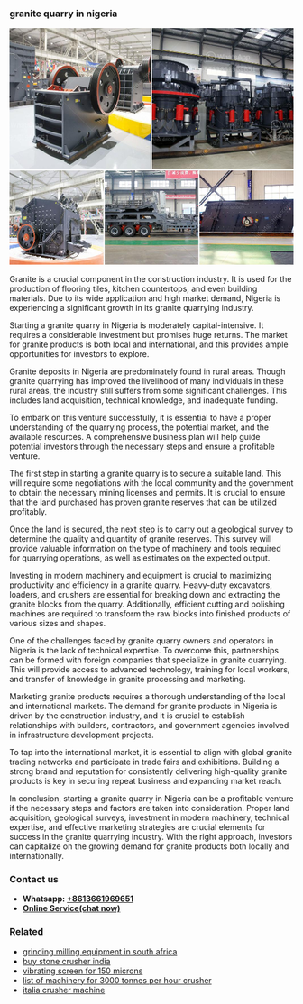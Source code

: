 <h3>granite quarry in nigeria</h3><img src='1702953253.jpg' alt=''><p>Granite is a crucial component in the construction industry. It is used for the production of flooring tiles, kitchen countertops, and even building materials. Due to its wide application and high market demand, Nigeria is experiencing a significant growth in its granite quarrying industry.</p><p>Starting a granite quarry in Nigeria is moderately capital-intensive. It requires a considerable investment but promises huge returns. The market for granite products is both local and international, and this provides ample opportunities for investors to explore.</p><p>Granite deposits in Nigeria are predominately found in rural areas. Though granite quarrying has improved the livelihood of many individuals in these rural areas, the industry still suffers from some significant challenges. This includes land acquisition, technical knowledge, and inadequate funding.</p><p>To embark on this venture successfully, it is essential to have a proper understanding of the quarrying process, the potential market, and the available resources. A comprehensive business plan will help guide potential investors through the necessary steps and ensure a profitable venture.</p><p>The first step in starting a granite quarry is to secure a suitable land. This will require some negotiations with the local community and the government to obtain the necessary mining licenses and permits. It is crucial to ensure that the land purchased has proven granite reserves that can be utilized profitably.</p><p>Once the land is secured, the next step is to carry out a geological survey to determine the quality and quantity of granite reserves. This survey will provide valuable information on the type of machinery and tools required for quarrying operations, as well as estimates on the expected output.</p><p>Investing in modern machinery and equipment is crucial to maximizing productivity and efficiency in a granite quarry. Heavy-duty excavators, loaders, and crushers are essential for breaking down and extracting the granite blocks from the quarry. Additionally, efficient cutting and polishing machines are required to transform the raw blocks into finished products of various sizes and shapes.</p><p>One of the challenges faced by granite quarry owners and operators in Nigeria is the lack of technical expertise. To overcome this, partnerships can be formed with foreign companies that specialize in granite quarrying. This will provide access to advanced technology, training for local workers, and transfer of knowledge in granite processing and marketing.</p><p>Marketing granite products requires a thorough understanding of the local and international markets. The demand for granite products in Nigeria is driven by the construction industry, and it is crucial to establish relationships with builders, contractors, and government agencies involved in infrastructure development projects.</p><p>To tap into the international market, it is essential to align with global granite trading networks and participate in trade fairs and exhibitions. Building a strong brand and reputation for consistently delivering high-quality granite products is key in securing repeat business and expanding market reach.</p><p>In conclusion, starting a granite quarry in Nigeria can be a profitable venture if the necessary steps and factors are taken into consideration. Proper land acquisition, geological surveys, investment in modern machinery, technical expertise, and effective marketing strategies are crucial elements for success in the granite quarrying industry. With the right approach, investors can capitalize on the growing demand for granite products both locally and internationally.</p><h3>Contact us</h3><ul><li><strong>Whatsapp:&nbsp;<a href="https://wa.me/8613661969651">+8613661969651</a></strong></li><li><a href="https://swt.shibang-china.com/?git&amp;zhl&amp;granite quarry in nigeria"><strong>Online Service(chat now)</strong></a></li></ul><h3>Related</h3><ul><li><a href='grinding milling equipment in south africa.md'>grinding milling equipment in south africa</a></li><li><a href='buy stone crusher india.md'>buy stone crusher india</a></li><li><a href='vibrating screen for 150 microns.md'>vibrating screen for 150 microns</a></li><li><a href='list of machinery for 3000 tonnes per hour crusher.md'>list of machinery for 3000 tonnes per hour crusher</a></li><li><a href='italia crusher machine.md'>italia crusher machine</a></li></ul>